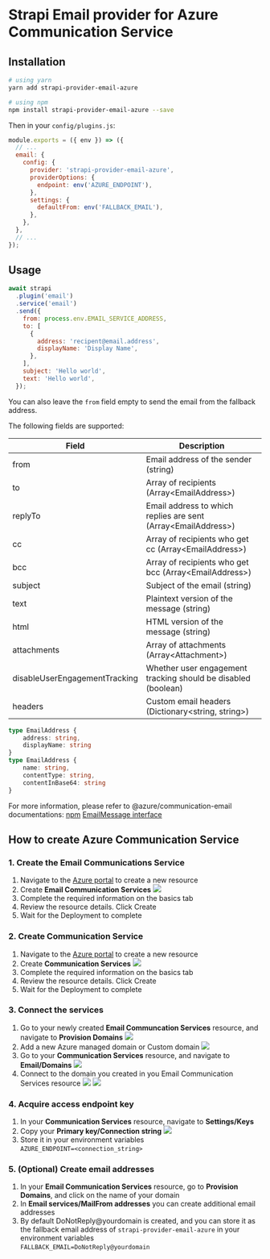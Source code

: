 # Strapi Email provider for Azure Communication Service

## Installation

```bash
# using yarn
yarn add strapi-provider-email-azure

# using npm
npm install strapi-provider-email-azure --save
```

Then in your `config/plugins.js`:
```js
module.exports = ({ env }) => ({
  // ...
  email: {
    config: {
      provider: 'strapi-provider-email-azure',
      providerOptions: {
        endpoint: env('AZURE_ENDPOINT'),
      },
      settings: {
        defaultFrom: env('FALLBACK_EMAIL'),
      },
    },
  },
  // ...
});
```

## Usage

```js
await strapi
  .plugin('email')
  .service('email')
  .send({
    from: process.env.EMAIL_SERVICE_ADDRESS,
    to: [
      {
        address: 'recipent@email.address',
        displayName: 'Display Name',
      },
    ],
    subject: 'Hello world',
    text: 'Hello world',
  });
```
You can also leave the `from` field empty to send the email from the fallback address.

The following fields are supported:

| Field       | Description                                                       |
| ----------- | ----------------------------------------------------------------- |
| from        | Email address of the sender (string)                              |
| to          | Array of recipients (Array\<EmailAddress>)                        |
| replyTo     | Email address to which replies are sent (Array\<EmailAddress>)    |
| cc          | Array of recipients who get cc (Array\<EmailAddress>)             |
| bcc         | Array of recipients who get bcc (Array\<EmailAddress>)            |
| subject     | Subject of the email (string)                                     |
| text        | Plaintext version of the message (string)                         |
| html        | HTML version of the message (string)                              |
| attachments | Array of attachments (Array\<Attachment>)                         |
| disableUserEngagementTracking | Whether user engagement tracking should be disabled (boolean) |
| headers     | Custom email headers (Dictionary<string, string>)                 |

```ts
type EmailAddress {
    address: string,
    displayName: string
}
type EmailAddress {
    name: string,
    contentType: string,
    contentInBase64: string
}
```

For more information, please refer to @azure/communication-email documentations:
[npm](https://www.npmjs.com/package/@azure/communication-email)
[EmailMessage interface](https://learn.microsoft.com/en-us/javascript/api/@azure/communication-email/emailmessage?view=azure-node-latest#@azure-communication-email-emailmessage-content)

## How to create Azure Communication Service

### 1. Create the Email Communications Service
1. Navigate to the [Azure portal](https://portal.azure.com/) to create a new resource
2. Create **Email Communication Services**
![](images/create_email_communication_services.png)
3. Complete the required information on the basics tab
4. Review the resource details. Click Create
5. Wait for the Deployment to complete

### 2. Create Communication Service
1. Navigate to the [Azure portal](https://portal.azure.com/) to create a new resource
2. Create **Communication Services**
![](images/create_communication_services.png)
3. Complete the required information on the basics tab
4. Review the resource details. Click Create
5. Wait for the Deployment to complete

### 3. Connect the services
1. Go to your newly created **Email Communcation Services** resource, and navigate to **Provision Domains**
![](images/create_provision_domains.png)
2. Add a new Azure managed domain or Custom domain
![](images/add_provision_domain.png)
3. Go to your **Communication Services** resource, and navigate to **Email/Domains**
![](images/connect_domains.png)
4. Connect to the domain you created in you Email Communication Services resource
![](images/fill_domain_details.png)
![](images/connected_domain.png)

### 4. Acquire access endpoint key
1. In your **Communication Services** resource, navigate to **Settings/Keys**
2. Copy your **Primary key/Connection string**
![](images/get_connection_string.png)
3. Store it in your environment variables\
`AZURE_ENDPOINT=<connection_string>`

### 5. (Optional) Create email addresses
1. In your **Email Communication Services** resource, go to **Provision Domains**, and click on the name of your domain
2. In **Email services/MailFrom addresses** you can create additional email addresses
3. By default DoNotReply@yourdomain is created, and you can store it as the fallback email address of `strapi-provider-email-azure` in your environment variables\
`FALLBACK_EMAIL=DoNotReply@yourdomain`